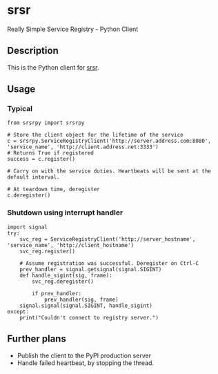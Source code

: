 # srsr
Really Simple Service Registry - Python Client

## Description
This is the Python client for [srsr](https://github.com/ifIMust/srsr).

## Usage

### Typical
```
from srsrpy import srsrpy

# Store the client object for the lifetime of the service
c = srsrpy.ServiceRegistryClient('http://server.address.com:8080', 'service_name', 'http://client.address.net:3333')
# Returns True if registered
success = c.register()

# Carry on with the service duties. Heartbeats will be sent at the default interval.

# At teardown time, deregister
c.deregister()
```

### Shutdown using interrupt handler
```
import signal
try:
    svc_reg = ServiceRegistryClient('http://server_hostname', 'service_name', 'http://client_hostname')
    svc_reg.register()

    # Assume registration was successful. Deregister on Ctrl-C
    prev_handler = signal.getsignal(signal.SIGINT)
    def handle_sigint(sig, frame):
        svc_reg.deregister()

        if prev_handler:
            prev_handler(sig, frame)
    signal.signal(signal.SIGINT, handle_sigint)
except:
    print("Couldn't connect to registry server.")
```


## Further plans
- Publish the client to the PyPI production server
- Handle failed heartbeat, by stopping the thread.
